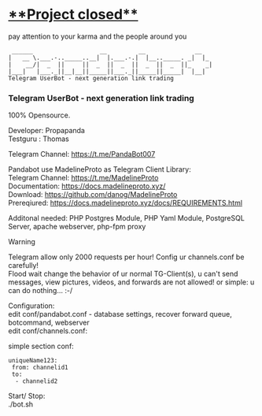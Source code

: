 <h1><ins>**Project closed**</ins></h1>

pay attention to your karma and the people around you

```
 ______                   __         __              __
|   __ \.___.-.._____..__|  |.___.-.|  |__.._____. _|  |_
|    __/|  _  ||     ||  _  ||  _  ||  _  ||  _  ||_    _|
|___|   |___._||__|__||_____||___._||_____||_____|  |__|
Telegram UserBot - next generation link trading     
```
### Telegram UserBot - next generation link trading

100% Opensource.

Developer: Propapanda \
Testguru : Thomas 

Telegram Channel: https://t.me/PandaBot007

Pandabot use MadelineProto as Telegram Client Library: \
Telegram Channel: https://t.me/MadelineProto \
Documentation: https://docs.madelineproto.xyz/ \
Download: https://github.com/danog/MadelineProto \
Prereqiured: https://docs.madelineproto.xyz/docs/REQUIREMENTS.html 

Additonal needed: PHP Postgres Module, PHP Yaml Module, PostgreSQL Server, apache webserver, php-fpm proxy

> [!WARNING]
> Telegram allow only 2000 requests per hour! Config ur channels.conf be carefully! \
> Flood wait change the behavior of ur normal TG-Client(s), u can't send messages, view pictures, videos, and forwards are not allowed!
> or simple: u can do nothing... :-/ 


Configuration: \
edit conf/pandabot.conf - database settings, recover forward queue, botcommand, webserver \
edit conf/channels.conf:

simple section conf: 
```
uniqueName123:
 from: channelid1
 to:
  - channelid2
```

Start/ Stop: \
 ./bot.sh

